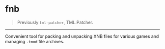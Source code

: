 # fnb

> Previously `tml-patcher`, TML.Patcher.

---

Convenient tool for packing and unpacking XNB files for various games and managing `.tmod` file archives.
